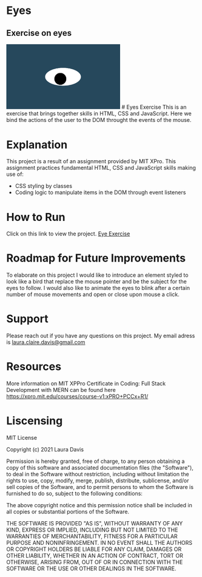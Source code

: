 # Eyes
## Exercise on eyes
<img src= "oneeye.png" width='300'/>
# Eyes Exercise
This is an exercise that brings together skills in HTML, CSS and JavaScript. Here we bind the actions of the user to the DOM throught the events of the mouse. 

# Explanation
This project is a result of an assignment provided by MIT XPro. This assignment practices fundamental HTML, CSS and JavaScript skills making use of:
- CSS styling by classes
- Coding logic to manipulate items in the DOM through event listeners


# How to Run
Click on this link to view the project. 
<a href=https://statepark.github.io/eye-exercise>Eye Exercise</a>

# Roadmap for Future Improvements
To elaborate on this project I would like to introduce an element styled to look like a bird that replace the mouse pointer and be the subject for the eyes to follow. I would also like to animate the eyes to blink after a certain number of  mouse movements and open or close upon mouse a click. 

# Support
Please reach out if you have any questions on this project. My email adress is <laura.claire.davis@gmail.com> 

# Resources
More information on MIT XPPro Certificate in Coding: Full Stack Development with MERN can be found here
<https://xpro.mit.edu/courses/course-v1:xPRO+PCCx+R1/>

# Liscensing
MIT License

Copyright (c) 2021 Laura Davis

Permission is hereby granted, free of charge, to any person obtaining a copy of this software and associated documentation files (the "Software"), to deal in the Software without restriction, including without limitation the rights to use, copy, modify, merge, publish, distribute, sublicense, and/or sell copies of the Software, and to permit persons to whom the Software is furnished to do so, subject to the following conditions:

The above copyright notice and this permission notice shall be included in all copies or substantial portions of the Software.

THE SOFTWARE IS PROVIDED "AS IS", WITHOUT WARRANTY OF ANY KIND, EXPRESS OR IMPLIED, INCLUDING BUT NOT LIMITED TO THE WARRANTIES OF MERCHANTABILITY, FITNESS FOR A PARTICULAR PURPOSE AND NONINFRINGEMENT. IN NO EVENT SHALL THE AUTHORS OR COPYRIGHT HOLDERS BE LIABLE FOR ANY CLAIM, DAMAGES OR OTHER LIABILITY, WHETHER IN AN ACTION OF CONTRACT, TORT OR OTHERWISE, ARISING FROM, OUT OF OR IN CONNECTION WITH THE SOFTWARE OR THE USE OR OTHER DEALINGS IN THE SOFTWARE.


